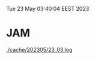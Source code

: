 Tue 23 May 03:40:04 EEST 2023
# JAM
<a href='./cache/202305/23_03.log'>./cache/202305/23_03.log</a>

